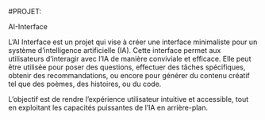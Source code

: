 #PROJET:

AI-Interface

L’AI Interface est un projet qui vise à créer une interface minimaliste pour un système d’intelligence artificielle (IA). 
Cette interface permet aux utilisateurs d’interagir avec l’IA de manière conviviale et efficace. 
Elle peut être utilisée pour poser des questions, effectuer des tâches spécifiques, obtenir des recommandations, ou encore pour générer du contenu créatif tel que des poèmes, des histoires, ou du code. 

L’objectif est de rendre l’expérience utilisateur intuitive et accessible, tout en exploitant les capacités puissantes de l’IA en arrière-plan.
